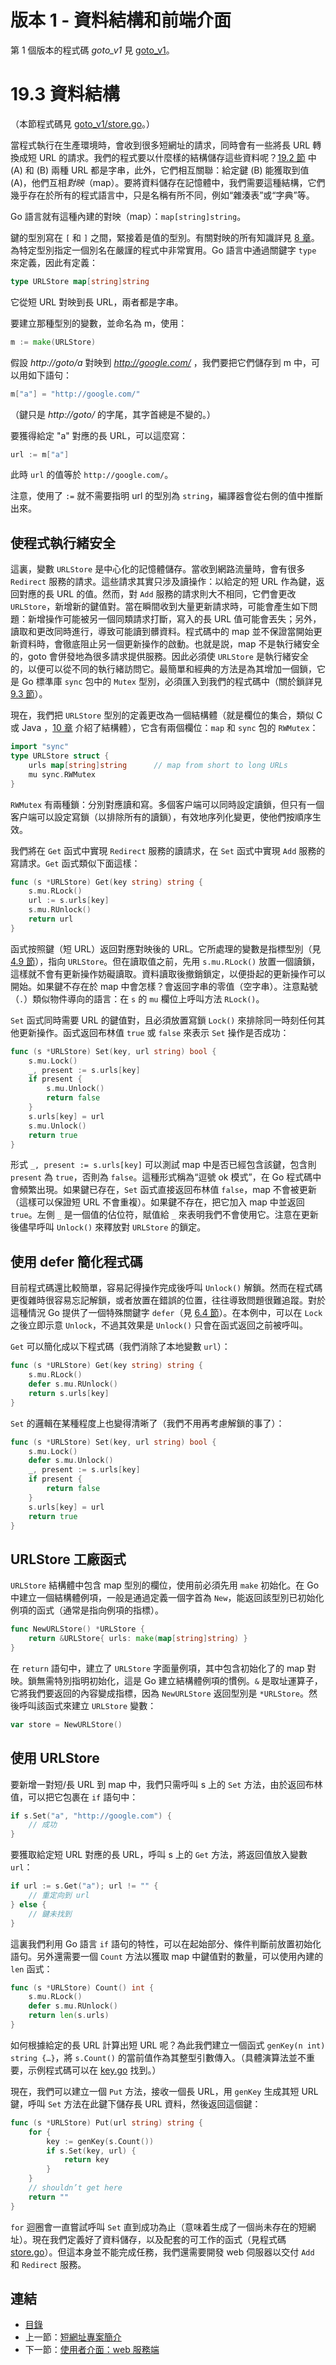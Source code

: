 # 版本 1 - 資料結構和前端介面

第 1 個版本的程式碼 *goto_v1* 見 [goto_v1](examples/chapter_19/goto_v1)。

# 19.3 資料結構

（本節程式碼見 [goto_v1/store.go](examples/chapter_19/goto_v1/store.go)。）

當程式執行在生產環境時，會收到很多短網址的請求，同時會有一些將長 URL 轉換成短 URL 的請求。我們的程式要以什麼樣的結構儲存這些資料呢？[19.2 節](19.2.md) 中 (A) 和 (B) 兩種 URL 都是字串，此外，它們相互關聯：給定鍵 (B) 能獲取到值 (A)，他們互相*對映*（map）。要將資料儲存在記憶體中，我們需要這種結構，它們幾乎存在於所有的程式語言中，只是名稱有所不同，例如“雜湊表”或“字典”等。

Go 語言就有這種內建的對映（map）：`map[string]string`。

鍵的型別寫在 `[` 和 `]` 之間，緊接着是值的型別。有關對映的所有知識詳見 [8 章](08.0.md)。為特定型別指定一個別名在嚴謹的程式中非常實用。Go 語言中通過關鍵字 `type` 來定義，因此有定義：
```go
type URLStore map[string]string
```
它從短 URL 對映到長 URL，兩者都是字串。

要建立那種型別的變數，並命名為 m，使用：
```go
m := make(URLStore)
```

假設 *http://goto/a* 對映到 *http://google.com/* ，我們要把它們儲存到 m 中，可以用如下語句：
```go
m["a"] = "http://google.com/"
```
（鍵只是 *http://goto/* 的字尾，其字首總是不變的。）

要獲得給定 "a" 對應的長 URL，可以這麼寫：
```go
url := m["a"]
```
此時 `url` 的值等於 `http://google.com/`。

注意，使用了 `:=` 就不需要指明 url 的型別為 `string`，編譯器會從右側的值中推斷出來。

## 使程式執行緒安全

這裏，變數 `URLStore` 是中心化的記憶體儲存。當收到網路流量時，會有很多 `Redirect` 服務的請求。這些請求其實只涉及讀操作：以給定的短 URL 作為鍵，返回對應的長 URL 的值。然而，對 `Add` 服務的請求則大不相同，它們會更改 `URLStore`，新增新的鍵值對。當在瞬間收到大量更新請求時，可能會產生如下問題：新增操作可能被另一個同類請求打斷，寫入的長 URL 值可能會丟失；另外，讀取和更改同時進行，導致可能讀到髒資料。程式碼中的 map 並不保證當開始更新資料時，會徹底阻止另一個更新操作的啟動。也就是説，map 不是執行緒安全的，goto 會併發地為很多請求提供服務。因此必須使 `URLStore` 是執行緒安全的，以便可以從不同的執行緒訪問它。最簡單和經典的方法是為其增加一個鎖，它是 Go 標準庫 `sync` 包中的 `Mutex` 型別，必須匯入到我們的程式碼中（關於鎖詳見 [9.3 節](09.3.md)）。

現在，我們把 `URLStore` 型別的定義更改為一個結構體（就是欄位的集合，類似 C 或 Java ，[10 章](10.0.md) 介紹了結構體），它含有兩個欄位：`map` 和 `sync` 包的 `RWMutex`：
```go
import "sync"
type URLStore struct {
	urls map[string]string		// map from short to long URLs
	mu sync.RWMutex
}
```

`RWMutex` 有兩種鎖：分別對應讀和寫。多個客户端可以同時設定讀鎖，但只有一個客户端可以設定寫鎖（以排除所有的讀鎖），有效地序列化變更，使他們按順序生效。

我們將在 `Get` 函式中實現 `Redirect` 服務的讀請求，在 `Set` 函式中實現 `Add` 服務的寫請求。`Get` 函式類似下面這樣：
```go
func (s *URLStore) Get(key string) string {
	s.mu.RLock()
	url := s.urls[key]
	s.mu.RUnlock()
	return url
}
```

函式按照鍵（短 URL）返回對應對映後的 URL。它所處理的變數是指標型別（見 [4.9 節](04.9.md)），指向 `URLStore`。但在讀取值之前，先用 `s.mu.RLock()` 放置一個讀鎖，這樣就不會有更新操作妨礙讀取。資料讀取後撤銷鎖定，以便掛起的更新操作可以開始。如果鍵不存在於 map 中會怎樣？會返回字串的零值（空字串）。注意點號（`.`）類似物件導向的語言：在 `s` 的 `mu` 欄位上呼叫方法 `RLock()`。

`Set` 函式同時需要 URL 的鍵值對，且必須放置寫鎖 `Lock()` 來排除同一時刻任何其他更新操作。函式返回布林值 `true` 或 `false` 來表示 `Set` 操作是否成功：
```go
func (s *URLStore) Set(key, url string) bool {
	s.mu.Lock()
	_, present := s.urls[key]
	if present {
		s.mu.Unlock()
		return false
	}
	s.urls[key] = url
	s.mu.Unlock()
	return true
}
```

形式 `_, present := s.urls[key]` 可以測試 map 中是否已經包含該鍵，包含則 `present` 為 `true`，否則為 `false`。這種形式稱為“逗號 ok 模式”，在 Go 程式碼中會頻繁出現。如果鍵已存在，`Set` 函式直接返回布林值 `false`，map 不會被更新（這樣可以保證短 URL 不會重複）。如果鍵不存在，把它加入 map 中並返回 `true`。左側 `_` 是一個值的佔位符，賦值給 `_` 來表明我們不會使用它。注意在更新後儘早呼叫 `Unlock()` 來釋放對 `URLStore` 的鎖定。

## 使用 defer 簡化程式碼

目前程式碼還比較簡單，容易記得操作完成後呼叫 `Unlock()` 解鎖。然而在程式碼更復雜時很容易忘記解鎖，或者放置在錯誤的位置，往往導致問題很難追蹤。對於這種情況 Go 提供了一個特殊關鍵字 `defer`（見 [6.4 節](06.4.md)）。在本例中，可以在 `Lock` 之後立即示意 `Unlock`，不過其效果是 `Unlock()` 只會在函式返回之前被呼叫。

`Get` 可以簡化成以下程式碼（我們消除了本地變數 `url`）：
```go
func (s *URLStore) Get(key string) string {
	s.mu.RLock()
	defer s.mu.RUnlock()
	return s.urls[key]
}
```

`Set` 的邏輯在某種程度上也變得清晰了（我們不用再考慮解鎖的事了）：
```go
func (s *URLStore) Set(key, url string) bool {
	s.mu.Lock()
	defer s.mu.Unlock()
	_, present := s.urls[key]
	if present {
		return false
	}
	s.urls[key] = url
	return true
}
```

## URLStore 工廠函式

`URLStore` 結構體中包含 map 型別的欄位，使用前必須先用 `make` 初始化。在 Go 中建立一個結構體例項，一般是通過定義一個字首為 `New`，能返回該型別已初始化例項的函式（通常是指向例項的指標）。
```go
func NewURLStore() *URLStore {
	return &URLStore{ urls: make(map[string]string) }
}
```

在 `return` 語句中，建立了 `URLStore` 字面量例項，其中包含初始化了的 map 對映。鎖無需特別指明初始化，這是 Go 建立結構體例項的慣例。`&` 是取址運算子，它將我們要返回的內容變成指標，因為 `NewURLStore` 返回型別是 `*URLStore`。然後呼叫該函式來建立 `URLStore` 變數：
```go
var store = NewURLStore()
```

## 使用 URLStore

要新增一對短/長 URL 到 map 中，我們只需呼叫 s 上的 `Set` 方法，由於返回布林值，可以把它包裹在 `if` 語句中：
```go
if s.Set("a", "http://google.com") {
	// 成功
}
```

要獲取給定短 URL 對應的長 URL，呼叫 s 上的 `Get` 方法，將返回值放入變數 `url`：
```go
if url := s.Get("a"); url != "" {
	// 重定向到 url
} else {
	// 鍵未找到
}
```

這裏我們利用 Go 語言 `if` 語句的特性，可以在起始部分、條件判斷前放置初始化語句。另外還需要一個 `Count` 方法以獲取 map 中鍵值對的數量，可以使用內建的 `len` 函式：
```go
func (s *URLStore) Count() int {
	s.mu.RLock()
	defer s.mu.RUnlock()
	return len(s.urls)
}
```

如何根據給定的長 URL 計算出短 URL 呢？為此我們建立一個函式 `genKey(n int) string {…}`，將 `s.Count()` 的當前值作為其整型引數傳入。（具體演算法並不重要，示例程式碼可以在 [key.go](examples/chapter_19/goto_v1/key.go) 找到。）

現在，我們可以建立一個 `Put` 方法，接收一個長 URL，用 `genKey` 生成其短 URL 鍵，呼叫 `Set` 方法在此鍵下儲存長 URL 資料，然後返回這個鍵：
```go
func (s *URLStore) Put(url string) string {
	for {
		key := genKey(s.Count())
		if s.Set(key, url) {
			return key
		}
	}
	// shouldn’t get here
	return ""
}
```

`for` 迴圈會一直嘗試呼叫 `Set` 直到成功為止（意味着生成了一個尚未存在的短網址）。現在我們定義好了資料儲存，以及配套的可工作的函式（見程式碼 [store.go](examples/chapter_19/goto_v1/store.go)）。但這本身並不能完成任務，我們還需要開發 web 伺服器以交付 `Add` 和 `Redirect` 服務。

## 連結

- [目錄](directory.md)
- 上一節：[短網址專案簡介](19.2.md)
- 下一節：[使用者介面：web 服務端](19.4.md)